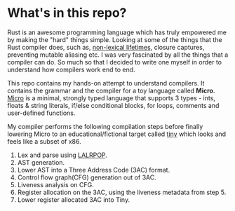 # What's in this repo?
Rust is an awesome programming language which has truly empowered me by making the "hard" things simple. Looking at some of the things that the Rust compiler does, such as, [non-lexical lifetimes](https://stackoverflow.com/questions/50251487/what-are-non-lexical-lifetimes), closure captures, preventing mutable aliasing etc. I was very fascinated by all the things that a compiler can do. So much so that I decided to write one myself in order to understand how compilers work end to end.

This repo contains my hands-on attempt to understand compilers. It contains the grammar and the compiler for a toy language called **Micro**. [Micro](https://github.com/jain98/Microc/blob/master/token_definitions.txt) is a minimal, strongly typed language that supports 3 types - ints, floats & string literals, if/else conditional blocks, for loops, comments and user-defined functions.

My compiler performs the following compilation steps before finally lowering Micro to an educational/fictional target called [tiny](https://engineering.purdue.edu/~milind/ece468/2017fall/assignments/step4/tinyDoc.txt) which looks and feels like a subset of x86.

1. Lex and parse using [LALRPOP](https://github.com/lalrpop/lalrpop).
2. AST generation.
3. Lower AST into a Three Address Code (3AC) format.
4. Control flow graph(CFG) generation out of 3AC.
5. Liveness analysis on CFG.
6. Register allocation on the 3AC, using the liveness metadata from step 5.
7. Lower register allocated 3AC into Tiny.


